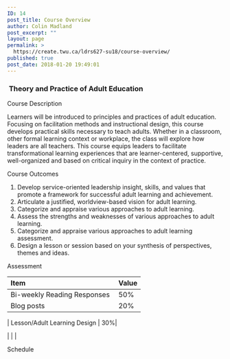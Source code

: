 ```yaml
---
ID: 14
post_title: Course Overview
author: Colin Madland
post_excerpt: ""
layout: page
permalink: >
  https://create.twu.ca/ldrs627-su18/course-overview/
published: true
post_date: 2018-01-20 19:49:01
---
```

<h3> <b>Theory and Practice of Adult Education</b></h3>

<p>Course Description</p>

<p><span style="font-weight: 400">Learners will be introduced to principles and practices of adult education. Focusing on facilitation methods and instructional design, this course develops practical skills necessary to teach adults. Whether in a classroom, other formal learning context or workplace, the class will explore how leaders are all teachers. This course equips leaders to facilitate transformational learning experiences that are learner-centered, supportive, well-organized and based on critical inquiry in the context of practice.</span></p>

<p>Course Outcomes</p>

<ol>
    <li style="font-weight: 400"><span style="font-weight: 400">Develop service-oriented leadership insight, skills, and values that promote a framework for successful adult learning and achievement.</span></li>
    <li style="font-weight: 400"><span style="font-weight: 400">Articulate a justified, worldview-based vision for adult learning.</span></li>
    <li style="font-weight: 400"><span style="font-weight: 400">Categorize and appraise various approaches to adult learning.</span></li>
    <li style="font-weight: 400"><span style="font-weight: 400">Assess the strengths and weaknesses of various approaches to adult learning.</span></li>
    <li style="font-weight: 400"><span style="font-weight: 400">Categorize and appraise various approaches to adult learning assessment.</span></li>
    <li style="font-weight: 400"><span style="font-weight: 400">Design a lesson or session b</span><span style="font-weight: 400">ased on your synthesis of perspectives, themes and ideas</span><span style="font-weight: 400">.</span></li>
</ol>

<p>Assessment</p>

<table>
<thead>
<tr>
  <th align="left">Item</th>
  <th align="left">Value</th>
</tr>
</thead>
<tbody>
<tr>
  <td align="left"><span style="font-weight: 400">Bi-weekly Reading Responses</span> </td>
  <td align="left">50%</td>
</tr>
<tr>
  <td align="left"><span style="font-weight: 400">Blog posts</span> </td>
  <td align="left">20%</td>
</tr>
</tbody>
</table>

<p>| <span style="font-weight: 400">Lesson/Adult Learning Design | 30%|</span></p>

<p>| | |</p>

<p>Schedule</p>